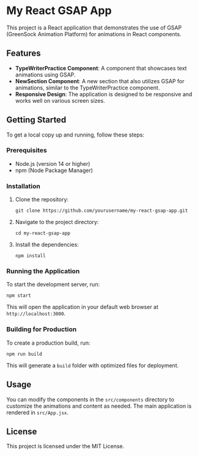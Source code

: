 # My React GSAP App

This project is a React application that demonstrates the use of GSAP (GreenSock Animation Platform) for animations in React components.

## Features

- **TypeWriterPractice Component**: A component that showcases text animations using GSAP.
- **NewSection Component**: A new section that also utilizes GSAP for animations, similar to the TypeWriterPractice component.
- **Responsive Design**: The application is designed to be responsive and works well on various screen sizes.

## Getting Started

To get a local copy up and running, follow these steps:

### Prerequisites

- Node.js (version 14 or higher)
- npm (Node Package Manager)

### Installation

1. Clone the repository:
   ```
   git clone https://github.com/yourusername/my-react-gsap-app.git
   ```

2. Navigate to the project directory:
   ```
   cd my-react-gsap-app
   ```

3. Install the dependencies:
   ```
   npm install
   ```

### Running the Application

To start the development server, run:
```
npm start
```
This will open the application in your default web browser at `http://localhost:3000`.

### Building for Production

To create a production build, run:
```
npm run build
```
This will generate a `build` folder with optimized files for deployment.

## Usage

You can modify the components in the `src/components` directory to customize the animations and content as needed. The main application is rendered in `src/App.jsx`.

## License

This project is licensed under the MIT License.